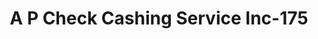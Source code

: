 ---
f_zip-code: 39191
f_state-code: MS
title: A P Check Cashing Service Inc-175
f_phone: 601-643-9032
f_city-only: Wesson
f_address: 2058 Highway 51 Wesson
f_location-unique-id: '175'
slug: a-p-check-cashing-service-inc-175
updated-on: '2024-05-30T13:46:58.046Z'
created-on: '2024-05-30T13:36:59.803Z'
published-on: '2024-05-30T13:54:32.469Z'
f_city-state: cms/city/wesson-ms.md
f_company: cms/company/a-p-check-cashing-service-inc.md
f_state: cms/state/mississippi.md
layout: '[payday-loan].html'
tags: payday-loan
---